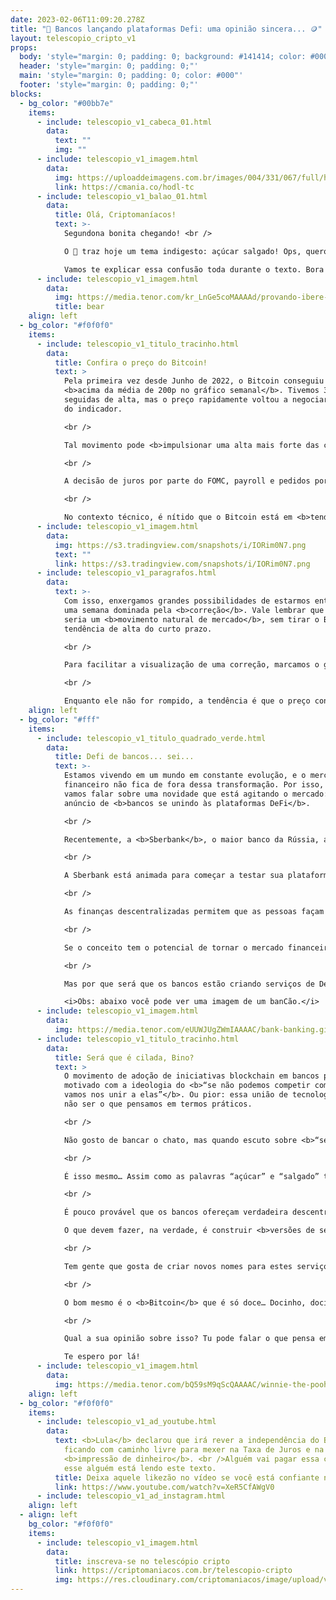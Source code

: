 ```yaml
---
date: 2023-02-06T11:09:20.278Z
title: "🏦 Bancos lançando plataformas Defi: uma opinião sincera... 🪙"
layout: telescopio_cripto_v1
props:
  body: 'style="margin: 0; padding: 0; background: #141414; color: #000"'
  header: 'style="margin: 0; padding: 0;"'
  main: 'style="margin: 0; padding: 0; color: #000"'
  footer: 'style="margin: 0; padding: 0;"'
blocks:
  - bg_color: "#00bb7e"
    items:
      - include: telescopio_v1_cabeca_01.html
        data:
          text: ""
          img: ""
      - include: telescopio_v1_imagem.html
        data:
          img: https://uploaddeimagens.com.br/images/004/331/067/full/hodl_newsletter_botao_ultimasemana_%281%29.png?1675685068
          link: https://cmania.co/hodl-tc
      - include: telescopio_v1_balao_01.html
        data:
          title: Olá, Criptomaníacos!
          text: >-
            Segundona bonita chegando! <br />

            O 🔭 traz hoje um tema indigesto: açúcar salgado! Ops, quero dizer... <b>DeFi de banco</b>! <br />

            Vamos te explicar essa confusão toda durante o texto. Bora para a leitura!
      - include: telescopio_v1_imagem.html
        data:
          img: https://media.tenor.com/kr_LnGe5coMAAAAd/provando-ibere-thenorio.gif
          title: bear
    align: left
  - bg_color: "#f0f0f0"
    items:
      - include: telescopio_v1_titulo_tracinho.html
        data:
          title: Confira o preço do Bitcoin!
          text: >
            Pela primeira vez desde Junho de 2022, o Bitcoin conseguiu fechar
            <b>acima da média de 200p no gráfico semanal</b>. Tivemos 3 semanas
            seguidas de alta, mas o preço rapidamente voltou a negociar abaixo
            do indicador.

            <br />

            Tal movimento pode <b>impulsionar uma alta mais forte das cotações</b>, porém, não podemos esquecer que a semana está iniciando cheia de <b>dados econômicos relevantes e decisão de juros americana</b>, logo no dia 01/02, quarta-feira.

            <br />

            A decisão de juros por parte do FOMC, payroll e pedidos por seguros desemprego tendem a trazer <b>volatilidade</b> para o mercado, sendo que se qualquer um desses dados vierem com um contexto negativo para a renda variável e ativos de risco, isso pode ser o catalisador de uma correção já iminente para o mercado.

            <br />

            No contexto técnico, é nítido que o Bitcoin está em <b>tendência de alta</b> no curto prazo (porém, dentro de uma tendência de baixa no médio e longo prazo). <br />Sendo assim, uma correção da tendência de alta poderia acontecer, levando a uma nova formação de fundo ascendente na direção dos suportes marcados no gráfico em amarelo.
      - include: telescopio_v1_imagem.html
        data:
          img: https://s3.tradingview.com/snapshots/i/IORim0N7.png
          text: ""
          link: https://s3.tradingview.com/snapshots/i/IORim0N7.png
      - include: telescopio_v1_paragrafos.html
        data:
          text: >-
            Com isso, enxergamos grandes possibilidades de estarmos entrando em
            uma semana dominada pela <b>correção</b>. Vale lembrar que esse
            seria um <b>movimento natural de mercado</b>, sem tirar o Bitcoin da
            tendência de alta do curto prazo.

            <br />

            Para facilitar a visualização de uma correção, marcamos o gráfico com uma linha rosa <b>($22.700)</b>, um nível de gatilho para uma correção do Bitcoin. 

            <br />

            Enquanto ele não for rompido, a tendência é que o preço continue subindo, mesmo que de forma eufórica, podendo buscar os próximos objetivos sinalizados no gráfico com linhas brancas <b>($25.200 e $27.800)</b>.
    align: left
  - bg_color: "#fff"
    items:
      - include: telescopio_v1_titulo_quadrado_verde.html
        data:
          title: Defi de bancos... sei...
          text: >-
            Estamos vivendo em um mundo em constante evolução, e o mercado
            financeiro não fica de fora dessa transformação. Por isso, hoje
            vamos falar sobre uma novidade que está agitando o mercado: o
            anúncio de <b>bancos se unindo às plataformas DeFi</b>.

            <br />

            Recentemente, a <b>Sberbank</b>, o maior banco da Rússia, anunciou seus planos de embarcar nessa jornada e lançar uma plataforma <b>DeFi</b> nos próximos meses.

            <br />

            A Sberbank está animada para começar a testar sua plataforma em março, e espera iniciar suas operações comerciais até o final de abril. A plataforma será baseada na blockchain <b>Ethereum</b>, a segunda criptomoeda com maior capitalização de mercado após o bitcoin.

            <br />

            As finanças descentralizadas permitem que as pessoas façam transações financeiras, como empréstimos, investimentos e poupanças, usando a tecnologia blockchain. 

            <br />

            Se o conceito tem o potencial de tornar o mercado financeiro mais <b>democrático, eficiente e acessível</b>, por outro lado, essas plataformas ainda são muito novas e <b>vulneráveis a fraudes</b> e lavagem de dinheiro. No ano passado, bilhões de dólares foram hackeados no mercado cripto, e uma grande parte desse valor estava em plataformas DeFi.

            <br />

            Mas por que será que os bancos estão criando serviços de DeFi?<br />

            <i>Obs: abaixo você pode ver uma imagem de um banCão.</i>
      - include: telescopio_v1_imagem.html
        data:
          img: https://media.tenor.com/eUUWJUgZWmIAAAAC/bank-banking.gif
      - include: telescopio_v1_titulo_tracinho.html
        data:
          title: Será que é cilada, Bino?
          text: >
            O movimento de adoção de iniciativas blockchain em bancos parece
            motivado com a ideologia do <b>“se não podemos competir com elas,
            vamos nos unir a elas”</b>. Ou pior: essa união de tecnologias pode
            não ser o que pensamos em termos práticos.

            <br />

            Não gosto de bancar o chato, mas quando escuto sobre <b>“serviço de finanças descentralizadas providos por bancos”</b> me soa como escutar sobre <b>“açúcar salgado”</b>.

            <br />

            É isso mesmo… Assim como as palavras “açúcar” e “salgado” trazem ideias opostas, é dessa forma que os termos ”DeFi” e “bancos” se parecem quando estão na mesma frase.

            <br />

            É pouco provável que os bancos ofereçam verdadeira descentralização, privacidade e anonimato. <br />

            O que devem fazer, na verdade, é construir <b>versões de seus negócios centralizados em ambientes descentralizados</b>. Na melhor das hipóteses, será um misto de oportunidades cripto dentro de uma plataforma gerida pelo banco.

            <br />

            Tem gente que gosta de criar novos nomes para estes serviços… Já ouvi o termo <b>CeDeFi</b>, que seria a junção de CeFi (finanças centralizadas) com DeFi. Olha aí o “açúcar salgado” aparecendo: “Defi centralizado”.

            <br />

            O bom mesmo é o <b>Bitcoin</b> que é só doce… Docinho, docinho como mel. E sem contradições!

            <br />

            Qual a sua opinião sobre isso? Tu pode falar o que pensa em nossas redes sociais. <br />

            Te espero por lá!
      - include: telescopio_v1_imagem.html
        data:
          img: https://media.tenor.com/bQ59sM9qScQAAAAC/winnie-the-pooh-honey.gif
    align: left
  - bg_color: "#f0f0f0"
    items:
      - include: telescopio_v1_ad_youtube.html
        data:
          text: <b>Lula</b> declarou que irá rever a independência do Banco Central,
            ficando com caminho livre para mexer na Taxa de Juros e na
            <b>impressão de dinheiro</b>. <br />Alguém vai pagar essa conta... e
            esse alguém está lendo este texto.
          title: Deixa aquele likezão no vídeo se você está confiante no BTC!
          link: https://www.youtube.com/watch?v=XeR5CfAWgV0
      - include: telescopio_v1_ad_instagram.html
    align: left
  - align: left
    bg_color: "#f0f0f0"
    items:
      - include: telescopio_v1_imagem.html
        data:
          title: inscreva-se no telescópio cripto
          link: https://criptomaniacos.com.br/telescopio-cripto
          img: https://res.cloudinary.com/criptomaniacos/image/upload/v1662133224/telescopio/inscreva-se-telescopio.png
---
```

